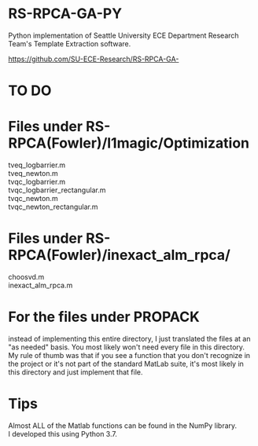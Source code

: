 # RS-RPCA-GA-PY

Python implementation of Seattle University ECE Department Research Team's Template Extraction software.

https://github.com/SU-ECE-Research/RS-RPCA-GA-

# TO DO
# Files under RS-RPCA(Fowler)/l1magic/Optimization
tveq_logbarrier.m <br />
tveq_newton.m <br />
tvqc_logbarrier.m <br />
tvqc_logbarrier_rectangular.m <br />
tvqc_newton.m <br />
tvqc_newton_rectangular.m <br />

# Files under RS-RPCA(Fowler)/inexact_alm_rpca/
choosvd.m <br />
inexact_alm_rpca.m <br />

# For the files under PROPACK
instead of implementing this entire directory, I just translated the files at an "as needed" basis. You most likely won't need every file in this directory. My rule of thumb was that if you see a function that you don't recognize in the project or it's not part of the standard MatLab suite, it's most likely in this directory and just implement that file.

# Tips
Almost ALL of the Matlab functions can be found in the NumPy library. <br />
I developed this using Python 3.7. 

